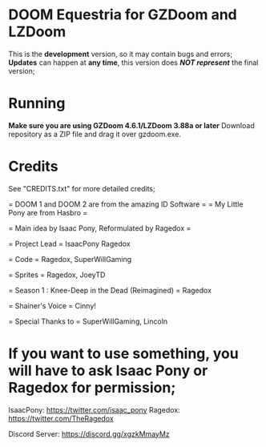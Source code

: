 # DOOM Equestria for GZDoom and LZDoom

This is the **development** version, so it may contain bugs and errors;
**Updates** can happen at **any time**, this version does ***NOT represent*** the final version;

# Running

**Make sure you are using GZDoom 4.6.1/LZDoom 3.88a or later**
Download repository as a ZIP file and drag it over gzdoom.exe.

# Credits
See "CREDITS.txt" for more detailed credits;

= DOOM 1 and DOOM 2 are from the amazing ID Software =
= My Little Pony are from Hasbro =

= Main idea by Isaac Pony, Reformulated by Ragedox =

= Project Lead =
IsaacPony
Ragedox

= Code =
Ragedox, SuperWillGaming 

= Sprites =
Ragedox, JoeyTD

= Season 1 : Knee-Deep in the Dead (Reimagined) =
Ragedox

= Shainer's Voice =
Cinny!

= Special Thanks to =
SuperWillGaming, Lincoln

# If you want to use something, you will have to ask Isaac Pony or Ragedox for permission;

IsaacPony: https://twitter.com/isaac_pony
Ragedox: https://twitter.com/TheRagedox

Discord Server: https://discord.gg/xgzkMmayMz
